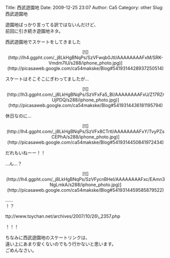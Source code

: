 Title: 西武遊園地
Date: 2009-12-25 23:07
Author: Ca5
Category: other
Slug: 西武遊園地

遊園地ばっかり言ってる訳ではないんだけど、  
前回に引き続き遊園地ネタ。

西武遊園地でスケートをしてきました

<p>
<center>
[![](http://lh4.ggpht.com/_j8LkHgBNqPs/SzVFwqb0JtI/AAAAAAAAFxM/SRK-Vmdm7IU/s288/iphone_photo.jpg)](http://picasaweb.google.com/ca54makske/Blog#5419314428937250514)

</center>
  
スケートはそこそこにぎわってましたが...

</p>
<p>
<center>
[![](http://lh3.ggpht.com/_j8LkHgBNqPs/SzVFxFa5_BI/AAAAAAAAFxU/Z17RZrUjPDQ/s288/iphone_photo.jpg)](http://picasaweb.google.com/ca54makske/Blog#5419314436181195794)

</center>
  
休日なのに...

</p>
<p>
<center>
[![](http://lh4.ggpht.com/_j8LkHgBNqPs/SzVFx8CTrtI/AAAAAAAAFxY/TvyPZsCEPhA/s288/iphone_photo.jpg)](http://picasaweb.google.com/ca54makske/Blog#5419314450841972434)

</center>
  
だれもいねーー！！

</p>
...ん...？

<p>
<center>
[![](http://lh4.ggpht.com/_j8LkHgBNqPs/SzVFycnBHeI/AAAAAAAAFxc/EAmn3NgLmkA/s288/iphone_photo.jpg)](http://picasaweb.google.com/ca54makske/Blog#5419314459585879522)

</center>
  
......  
！？

</p>
ttp://www.toychan.net/archives/2007/10/26\_2357.php

！！！

ちなみに西武遊園地のスケートリンクは、  
遠い上にあまり安くないのでもう行かないと思います。  
ごめんなさい。
